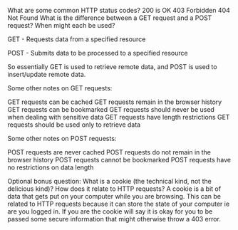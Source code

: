 What are some common HTTP status codes?
200 is OK
403 Forbidden 
404 Not Found
What is the difference between a GET request and a POST request? When might each be used?

GET - Requests data from a specified resource

POST - Submits data to be processed to a specified resource

So essentially GET is used to retrieve remote data, and POST is used to insert/update remote data.

Some other notes on GET requests:

GET requests can be cached
GET requests remain in the browser history
GET requests can be bookmarked
GET requests should never be used when dealing with sensitive data
GET requests have length restrictions
GET requests should be used only to retrieve data

Some other notes on POST requests:

POST requests are never cached
POST requests do not remain in the browser history
POST requests cannot be bookmarked
POST requests have no restrictions on data length

Optional bonus question: What is a cookie (the technical kind, not the delicious kind)? How does it relate to HTTP requests? A cookie is a bit of data that gets put on your computer while you are browsing. This can be related to HTTP requests because it can store the state of your computer ie are you logged in. If you are the cookie will say it is okay for you to be passed some secure information that might otherwise throw a 403 error.
